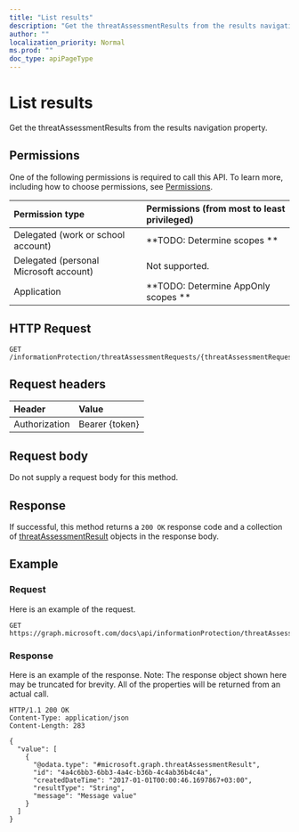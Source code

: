 ```yaml
---
title: "List results"
description: "Get the threatAssessmentResults from the results navigation property."
author: ""
localization_priority: Normal
ms.prod: ""
doc_type: apiPageType
---
```


# List results

Get the threatAssessmentResults from the results navigation property.

## Permissions
One of the following permissions is required to call this API. To learn more, including how to choose permissions, see [Permissions](/concepts/permissions-reference.md).

|Permission type|Permissions (from most to least privileged)|
|:---|:---|
|Delegated (work or school account)|**TODO: Determine scopes **|
|Delegated (personal Microsoft account)|Not supported.|
|Application|**TODO: Determine AppOnly scopes **|

## HTTP Request
<!-- {
  "blockType": "ignored"
}
-->
``` http
GET /informationProtection/threatAssessmentRequests/{threatAssessmentRequestId}/results
```

## Request headers
|Header|Value|
|:---|:---|
|Authorization|Bearer {token}|

## Request body
Do not supply a request body for this method.

## Response
If successful, this method returns a `200 OK` response code and a collection of [threatAssessmentResult](../resources/threatassessmentresult.md) objects in the response body.

## Example

### Request
Here is an example of the request.
<!-- {
  "blockType": "request",
  "name": "get_threatassessmentresult"
}
-->
``` http
GET https://graph.microsoft.com/docs\api/informationProtection/threatAssessmentRequests/{threatAssessmentRequestId}/results
```

### Response
Here is an example of the response. Note: The response object shown here may be truncated for brevity. All of the properties will be returned from an actual call.
<!-- {
  "blockType": "response",
  "truncated": true,
  "@odata.type": "collection(microsoft.graph.threatassessmentresult)"
}
-->
``` http
HTTP/1.1 200 OK
Content-Type: application/json
Content-Length: 283

{
  "value": [
    {
      "@odata.type": "#microsoft.graph.threatAssessmentResult",
      "id": "4a4c6bb3-6bb3-4a4c-b36b-4c4ab36b4c4a",
      "createdDateTime": "2017-01-01T00:00:46.1697867+03:00",
      "resultType": "String",
      "message": "Message value"
    }
  ]
}
```

